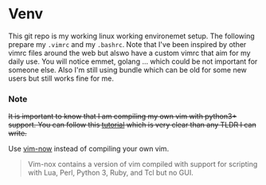 # Venv

This git repo is my working linux working environemet setup. The following prepare my `.vimrc` and my `.bashrc`.
Note that I've been inspired by other vimrc files around the web but alswo have a custom vimrc that aim for my daily use. You will notice emmet, golang ... which could be not important for someone else. Also I'm still using bundle which can be old for some new users but still works fine for me.

### Note

~~It is important to know that I am compiling my own vim with python3+ support. You can follow this [tutorial](https://github.com/ycm-core/YouCompleteMe/wiki/Building-Vim-from-source) which is very clear than any TLDR I can write.~~

Use [vim-now](https://packages.debian.org/buster/vim-nox) instead of compiling your own vim.
> Vim-nox contains a version of vim compiled with support for scripting with Lua, Perl, Python 3, Ruby, and Tcl but no GUI.
